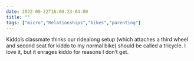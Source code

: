 ---date: 2022-09-22T16:00:23-04:00title: ""tags: ["micro","Relationships","bikes","parenting"]---Kiddo’s classmate thinks our ridealong setup (which attaches a third wheel and second seat for kiddo to my normal bike) should be called a tricycle. I love it, but it enrages kiddo for reasons I don’t get.